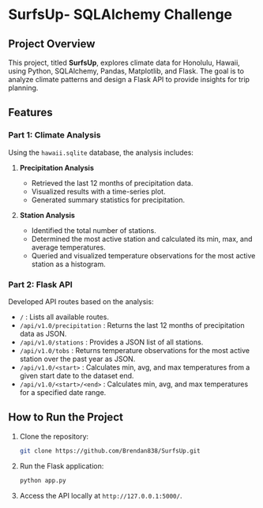 # SurfsUp- SQLAlchemy Challenge

## Project Overview
This project, titled **SurfsUp**, explores climate data for Honolulu, Hawaii, using Python, SQLAlchemy, Pandas, Matplotlib, and Flask. The goal is to analyze climate patterns and design a Flask API to provide insights for trip planning.

## Features
### Part 1: Climate Analysis
Using the `hawaii.sqlite` database, the analysis includes:
1. **Precipitation Analysis**
   - Retrieved the last 12 months of precipitation data.
   - Visualized results with a time-series plot.
   - Generated summary statistics for precipitation.

2. **Station Analysis**
   - Identified the total number of stations.
   - Determined the most active station and calculated its min, max, and average temperatures.
   - Queried and visualized temperature observations for the most active station as a histogram.

### Part 2: Flask API
Developed API routes based on the analysis:
- `/` : Lists all available routes.
- `/api/v1.0/precipitation` : Returns the last 12 months of precipitation data as JSON.
- `/api/v1.0/stations` : Provides a JSON list of all stations.
- `/api/v1.0/tobs` : Returns temperature observations for the most active station over the past year as JSON.
- `/api/v1.0/<start>` : Calculates min, avg, and max temperatures from a given start date to the dataset end.
- `/api/v1.0/<start>/<end>` : Calculates min, avg, and max temperatures for a specified date range.

## How to Run the Project
1. Clone the repository:
   ```bash
   git clone https://github.com/Brendan838/SurfsUp.git
   ```
2. Run the Flask application:
   ```bash
   python app.py
   ```
3. Access the API locally at `http://127.0.0.1:5000/`.


